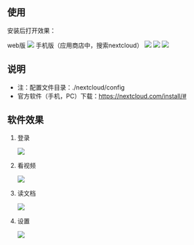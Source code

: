 ## 使用

安装后打开效果：

web版
![](https://i.loli.net/2019/11/26/NwzXVqpMrxlnk62.png)
手机版（应用商店中，搜索nextcloud）
![](https://i.loli.net/2020/01/18/8kAXI2wfuvcSYhZ.png)
![](https://i.loli.net/2020/01/18/PCXeOrvKzfUAuib.png)
![](https://i.loli.net/2020/01/18/zE1nSoTkGqK6MvI.png)

## 说明
- 注：配置文件目录：./nextcloud/config
- 官方软件（手机，PC）下载：https://nextcloud.com/install/#    
## 软件效果

1. 登录
 
    ![](https://i.loli.net/2019/11/26/VgqutamALdpYKHR.png)

2. 看视频
 
    ![](https://i.loli.net/2019/11/26/QuVIy4WTRNXfSw3.png)

3. 读文档
 
    ![](https://i.loli.net/2019/11/26/85HTGbL4jqy1pvX.png)

4. 设置
 
    ![](https://i.loli.net/2019/11/26/6VIEGNxv84pAaTW.png) 


    





